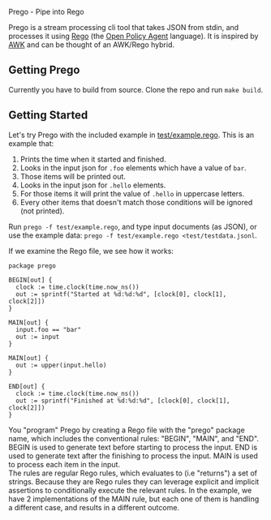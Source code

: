 Prego - Pipe into Rego

Prego is a stream processing cli tool that takes JSON from stdin, and processes it using [Rego](https://www.openpolicyagent.org/docs/latest/policy-language/) (the [Open Policy Agent](https://www.openpolicyagent.org/) language). It is inspired by [AWK](https://en.wikipedia.org/wiki/AWK) and can be thought of an AWK/Rego hybrid.

## Getting Prego
Currently you have to build from source. Clone the repo and run `make build`.

## Getting Started

Let's try Prego with the included example in [test/example.rego](test/example.rego). This is an example that:
1. Prints the time when it started and finished.
2. Looks in the input json for `.foo` elements which have a value of `bar`.
  1. Those items will be printed out.
3. Looks in the input json for `.hello` elements.
  1. For those items it will print the value of `.hello` in uppercase letters.
4. Every other items that doesn't match those conditions will be ignored (not printed).

Run `prego -f test/example.rego`, and type input documents (as JSON), or use the example data: `prego -f test/example.rego <test/testdata.jsonl`.

If we examine the Rego file, we see how it works:

```rego
package prego

BEGIN[out] {
  clock := time.clock(time.now_ns())
  out := sprintf("Started at %d:%d:%d", [clock[0], clock[1], clock[2]])
}

MAIN[out] {
  input.foo == "bar"
  out := input
}

MAIN[out] {
  out := upper(input.hello)
}

END[out] {
  clock := time.clock(time.now_ns())
  out := sprintf("Finished at %d:%d:%d", [clock[0], clock[1], clock[2]])
}
```

You "program" Prego by creating a Rego file with the "prego" package name, which includes the conventional rules: "BEGIN", "MAIN", and "END".
BEGIN is used to generate text before starting to process the input. END is used to generate text after the finishing to process the input. MAIN is used to process each item in the input.  
The rules are regular Rego rules, which evaluates to (i.e "returns") a set of strings. Because they are Rego rules they can leverage explicit and implicit assertions to conditionally execute the relevant rules. In the example, we have 2 implementations of the MAIN rule, but each one of them is handling a different case, and results in a different outcome.
